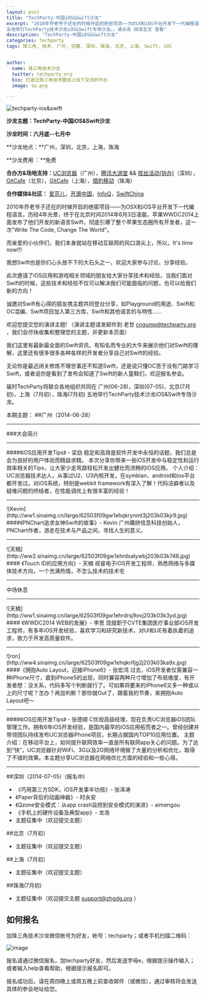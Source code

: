 ```yaml
---
layout: post
title: "TechParty-中国iOS&Swift沙龙"
excerpt: "2010年乔老爷子还在的时候开启的绝密项目——为OSX和iOS平台开发下一代编程语言。历经4年光景，终于在北京时间2014年6月3日凌晨，苹果WWDC2014上面发布了他们开发的新语言Swift，彻底引爆了整个苹果生态圈所有开发者，这一次 Write The Code, Change The World 。届时TechParty将联合各地组织共同在 广州(06-28)，深圳(07-05)，北京(7月初)，上海（7月初），珠海(7月初)
五地举行TechParty技术沙龙iOS&Swift专场沙龙。。请点击 阅读全文 查看"
description: "TechParty-中国iOS&Swift沙龙"
categories: techparty
tags: 珠三角, 技术, 广州, 招募, 深圳, 珠海, 北京, 上海, Swift, iOS


author:
  name: 珠三角技术沙龙
  twitter: techparty_org
  bio: 打造泛珠三角技术圈线上线下交流的平台
  image: tp.png

---
```


![techparty-ios&swift](http://ww1.sinaimg.cn/large/62503f09gw1ehh168cx1dj20g408cdgr.jpg)


**沙龙主题：TechParty-中国iOS&Swift沙龙** 

**沙龙时间：六月底--七月中**

**沙龙地点：**广州，深圳，北京，上海，珠海

**沙龙费用 ：**免费

**合办方&场地支持：**[UC浏览器](http://www.uc.cn/)（广州），[腾讯大讲堂](http://djt.qq.com) && [拔丝活动(协办)](http://www.buzz.cn/)（深圳），[GitCafe](http://www.gitcafe.com)（北京），[GitCafe](http://www.gitcafe.com)（上海），[猎豹移动](www.liebao.cn)（珠海）

**合作媒体&社区：** [爱范儿](http://www.ifanr.com)，[开源中国](http://oschina.net)，[InfoQ](http://www.infoq.com/cn/)，[SwiftChina](http://swift.sh)



2010年乔老爷子还在的时候开启的绝密项目——为OSX和iOS平台开发下一代编程语言。历经4年光景，终于在北京时间2014年6月3日凌晨，苹果WWDC2014上面发布了他们开发的新语言Swift，彻底引爆了整个苹果生态圈所有开发者，这一次"Write The Code, Change The World"。

而亲爱的小伙伴们，我们本身就站在移动互联网的风口浪尖上，所以，It's time now!!!

我想Swift也是你们心头放不下的大石头之一，欢迎大家参与讨论、分享经验。

此次邀请了iOS应用和游戏相关领域的朋友给大家分享技术和经验，当我们面对Swift的时候，这些技术和经验不仅可以解决我们可能面临的问题，也可以给我们新的方向！

诚邀对Swift有心得的朋友携主题共同登台分享，如Playground的用途、Swift和OC混编、Swift项目加入第三方库、Swift和其他语言的与特性……

欢迎您提交您的演讲主题!  （演讲主题请发邮件到 老甘 cngump@techparty.org ，我们会尽快收集和整理您的主题，并更新本页面）

我们这里有最新最全面的Swift资讯，有知名而专业的大牛来展示他们对Swift的理解，这里还有很多很多各种各样的开发者分享自己对Swift的经验。

无论你是最近闭关修炼不理世事还不知道Swift，还是说只懂OC苦于没有门路学习Swift，或者说你是看到了发布会知道了Swift的新人童鞋们，欢迎报名参会。

届时TechParty将联合各地组织共同在 广州(06-28)，深圳(07-05)，北京(7月初)，上海（7月初），珠海(7月初)
五地举行TechParty技术沙龙iOS&Swift专场沙龙。


本期主题：
##广州（2014-06-28） 
<hr>
###大会简介
<hr>
####《iOS应用开发Tips》 - 梁劲
稳定和高效是软件开发中永恒的话题，我们总是会为良好的用户体验而精益求精。
本次分享你带来一些iOS开发中与稳定性和运行效率相关的Tips，让大家少走弯路轻松开发出健壮而流畅的iOS应用。
个人介绍： UC浏览器技术达人，从事过U2、U3内核开发，在symbian、android和ios平台都开发过。对iOS系统，特别是webkit framework有深入了解！代码洁癖者以及疑难问题的终结者，在性能调优上有很丰富的经验！
<hr>
![Kevin](http://ww1.sinaimg.cn/large/62503f09gw1ehqkrynmt3j203k03kjr9.jpg)  
####《PNChart追求女神Swift的故事》- Kevin
广州趣拼信息科技创始人，PNChart作者，游走在技术与产品之间，寻找人生的意义。
<hr>
![天楠](http://ww2.sinaimg.cn/large/62503f09gw1ehrdsalywbj203k03k746.jpg) 
#### 《Touch ID的应用方向》- 天楠 
视睿电子iOS开发工程师，熟悉网络与多媒体技术方向，一个充满热情，不怎么技术的技术宅
<hr>
中场休息
<hr>
![天楠](http://ww1.sinaimg.cn/large/62503f09gw1ehrdrsj9ovj203k03k3yd.jpg) 
#### 《WWDC2014 WEB的发展》- 李思 
现就职于CVTE集团医疗事业部iOS开发工程师，有多年iOS开发经验，喜欢学习和研究新技术，对UI和UE有着执着的追求，致力于开发高质量软件。
<hr>
![ron](http://ww4.sinaimg.cn/large/62503f09gw1ehqkrifjg2j203k03ka9x.jpg) 
####《拥抱Auto Layout，迎接iPhone6》- 张宏鸿 
过去，iOS开发者仅需兼容一种iPhone尺寸，直到iPhone5的出现，同时兼容两种尺寸增加了布局难度，有开发者想：没关系，代码多写个判断就行了。可如果将要来的iPhone6又多一种或以上的尺寸呢？怎办？再加判断？那你就Out了，跟着我的节奏，来拥抱Auto Layout吧～
<hr>
####《iOS应用开发Tips》 - 张德顺
C优视高级经理，现在负责UC浏览器iOS团队管理工作。拥有6年iOS开发经验，是国内最早的iOS应用拓荒者之一。曾经创建并带领团队持续发布UC浏览器iPhone项目，长期占据国内TOP10应用位置。
主题介绍：在移动平台上，如何提升联网效率一直是所有联网app关心的问题。为了达到“快”，UC浏览器针对WiFi、3G以及2G网络环境做了大量的分析和优化，取得了不错的效果。本主题分享UC浏览器在网络优化方面的经验和一些心得。
<hr>



##深圳（2014-07-05）(报名中)
* 《巧用第三方SDK，iOS开发事半功倍》- 张泽涛
* 《Paper背后的动画神器》- 时永安
* 《Qzone安全模式：从app crash监控到安全模式的演进》- aimengou
* 《手机上的硬件设备及典型app》- 龙浩
* 主题征集中（欢迎提交主题）

##北京（7月初）
* 主题征集中（欢迎提交主题）   

##上海（7月初）
* 主题征集中（欢迎提交主题）

##珠海(7月初)
* 主题征集中（欢迎提交主题 support@zhgdg.org ）




## 如何报名
加珠三角技术沙龙微信帐号为好友，帐号：techparty；或者手机扫描二维码：

![image](http://ww1.sinaimg.cn/large/61c18847gw1e9tzpizmjsj208c08cjs1.jpg)

报名请通过微信报名，加techparty好友，然后发送字母e，根据提示操作输入；或者输入help查看帮助，根据提示报名即可。

报名成功后，请在周四晚上或周五晚上前查收邮件（或微信），通过审核将会发送具体的参会地址给您。


